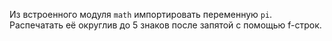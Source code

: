 Из встроенного модуля `math` импортировать переменную `pi`.
Распечатать её округлив до 5 знаков после запятой с помощью f-строк.
